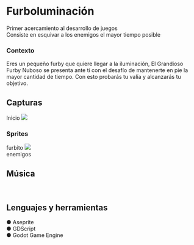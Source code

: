 <h1>Furboluminación</h1>
Primer acercamiento al desarrollo de juegos<br>
Consiste en esquivar a los enemigos el mayor tiempo posible
<h3> Contexto</h3>
Eres un pequeño furby que quiere llegar a la iluminación, El Grandioso Furby Nuboso se presenta ante tí con el desafío de mantenerte en pie la mayor cantidad de tiempo. Con esto probarás tu valía y alcanzarás tu objetivo.
<h2>Capturas</h2>
Inicio
<img src="https://i.ibb.co/d4Pv9qz/primerapantalla.jpg"></a><br>
<h3>Sprites</h3>
furbito
<img src="https://i.ibb.co/YpyW4dd/furbito1.png"> <br>
enemigos
<h2>Música</h2>
<br>
<h2>Lenguajes y herramientas</h2>

● Aseprite<br>
● GDScript<br>
● Godot Game Engine<br>

